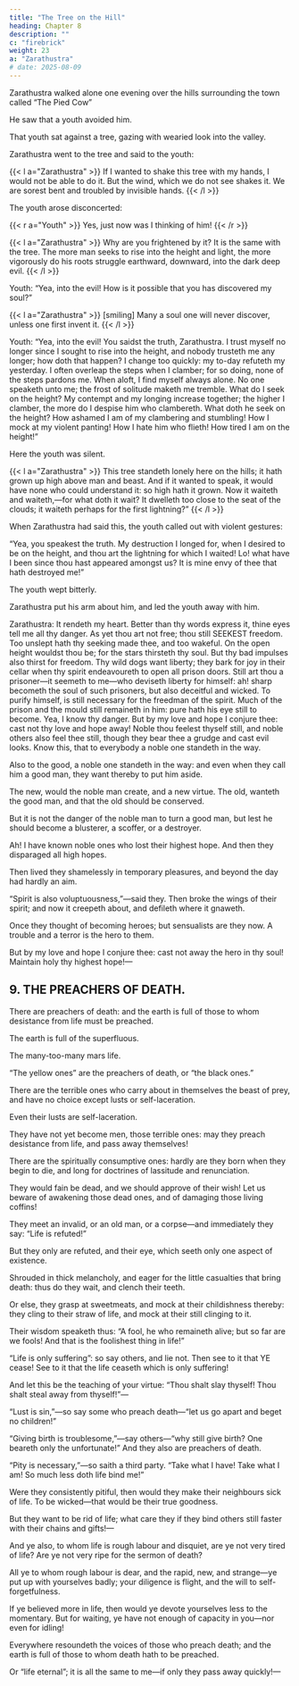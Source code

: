 ```yaml
---
title: "The Tree on the Hill"
heading: Chapter 8
description: ""
c: "firebrick"
weight: 23
a: "Zarathustra"
# date: 2025-08-09
---
```



Zarathustra walked alone one evening over the hills surrounding the town called “The Pied Cow”

He saw that a youth avoided him. 

That youth sat against a tree, gazing with wearied look into the valley. 

Zarathustra went to the tree and said to the youth:

{{< l a="Zarathustra" >}}
If I wanted to shake this tree with my hands, I would not be able to do it. But the wind, which we do not see shakes it. We are sorest bent and troubled by invisible hands.
{{< /l >}}

The youth arose disconcerted:

{{< r a="Youth" >}}
Yes, just now was I thinking of him!
{{< /r >}}

{{< l a="Zarathustra" >}}
Why are you frightened by it? It is the same with the tree. The more man seeks to rise into the height and light, the more vigorously do his roots struggle earthward, downward, into the dark deep evil.
{{< /l >}}


Youth: “Yea, into the evil! How is it possible that you has discovered my soul?”

{{< l a="Zarathustra" >}}
[smiling] Many a soul one will never discover, unless one first invent it.
{{< /l >}}


Youth: “Yea, into the evil! You saidst the truth, Zarathustra. I trust myself no longer since I sought to rise into the height, and nobody trusteth me any longer; how doth that happen? I change too quickly: my to-day refuteth my yesterday. I often overleap the steps when I clamber; for so doing, none of the steps pardons me. When aloft, I find myself always alone. No one speaketh unto me; the frost of solitude maketh me tremble. What do I seek on the height? My contempt and my longing increase together; the higher I clamber, the more do I despise him who clambereth. What doth he seek on the height? How ashamed I am of my clambering and stumbling! How I mock at my violent panting! How I hate him who flieth! How tired I am on the height!”


Here the youth was silent. 

{{< l a="Zarathustra" >}}
This tree standeth lonely here on the hills; it hath grown up high above man and beast. And if it wanted to speak, it would have none who could understand it: so high hath it grown. Now it waiteth and waiteth,—for what doth it wait? It dwelleth too close to the seat of the clouds; it waiteth perhaps for the first lightning?”
{{< /l >}}


When Zarathustra had said this, the youth called out with violent gestures: 

“Yea, you speakest the truth. My destruction I longed for, when I desired to be on the height, and thou art the lightning for which I waited! Lo! what have I been since thou hast appeared amongst us? It is mine envy of thee that hath destroyed me!”

The youth wept bitterly. 

Zarathustra put his arm about him, and led the youth away with him.

Zarathustra: It rendeth my heart. Better than thy words express it, thine eyes tell me all thy danger. As yet thou art not free; thou still SEEKEST freedom. Too unslept hath thy seeking made thee, and too wakeful. On the open height wouldst thou be; for the stars thirsteth thy soul. But thy bad impulses also thirst for freedom. Thy wild dogs want liberty; they bark for joy in their cellar when thy spirit endeavoureth to open all prison doors. Still art thou a prisoner—it seemeth to me—who deviseth liberty for himself: ah! sharp becometh the soul of such prisoners, but also deceitful and wicked. To purify himself, is still necessary for the freedman of the spirit. Much of the prison and the mould still remaineth in him: pure hath his eye still to become. Yea, I know thy danger. But by my love and hope I conjure thee: cast not thy love and hope away! Noble thou feelest thyself still, and noble others also feel thee still, though they bear thee a grudge and cast evil looks. Know this, that to everybody a noble one standeth in the way.

Also to the good, a noble one standeth in the way: and even when they call him a good man, they want thereby to put him aside.

The new, would the noble man create, and a new virtue. The old, wanteth the good man, and that the old should be conserved.

But it is not the danger of the noble man to turn a good man, but lest he should become a blusterer, a scoffer, or a destroyer.

Ah! I have known noble ones who lost their highest hope. And then they disparaged all high hopes.

Then lived they shamelessly in temporary pleasures, and beyond the day had hardly an aim.

“Spirit is also voluptuousness,”—said they. Then broke the wings of their spirit; and now it creepeth about, and defileth where it gnaweth.

Once they thought of becoming heroes; but sensualists are they now. A trouble and a terror is the hero to them.

But by my love and hope I conjure thee: cast not away the hero in thy soul! Maintain holy thy highest hope!—


## 9. THE PREACHERS OF DEATH.

There are preachers of death: and the earth is full of those to whom desistance from life must be preached.

The earth is full of the superfluous.

The many-too-many mars life.

<!-- May they be decoyed out of this life by the “life eternal”! -->

“The yellow ones” are the preachers of death, or “the black ones.” 

There are the terrible ones who carry about in themselves the beast of prey, and have no choice except lusts or self-laceration. 

Even their lusts are self-laceration.

They have not yet become men, those terrible ones: may they preach desistance from life, and pass away themselves!

There are the spiritually consumptive ones: hardly are they born when they begin to die, and long for doctrines of lassitude and renunciation.

They would fain be dead, and we should approve of their wish! Let us beware of awakening those dead ones, and of damaging those living coffins!

They meet an invalid, or an old man, or a corpse—and immediately they say: “Life is refuted!”

But they only are refuted, and their eye, which seeth only one aspect of existence.

Shrouded in thick melancholy, and eager for the little casualties that bring death: thus do they wait, and clench their teeth.

Or else, they grasp at sweetmeats, and mock at their childishness thereby: they cling to their straw of life, and mock at their still clinging to it.

Their wisdom speaketh thus: “A fool, he who remaineth alive; but so far are we fools! And that is the foolishest thing in life!”

“Life is only suffering”: so say others, and lie not. Then see to it that YE cease! See to it that the life ceaseth which is only suffering!

And let this be the teaching of your virtue: “Thou shalt slay thyself! Thou shalt steal away from thyself!”—

“Lust is sin,”—so say some who preach death—“let us go apart and beget no children!”

“Giving birth is troublesome,”—say others—“why still give birth? One beareth only the unfortunate!” And they also are preachers of death.

“Pity is necessary,”—so saith a third party. “Take what I have! Take what I am! So much less doth life bind me!”

Were they consistently pitiful, then would they make their neighbours sick of life. To be wicked—that would be their true goodness.

But they want to be rid of life; what care they if they bind others still faster with their chains and gifts!—

And ye also, to whom life is rough labour and disquiet, are ye not very tired of life? Are ye not very ripe for the sermon of death?

All ye to whom rough labour is dear, and the rapid, new, and strange—ye put up with yourselves badly; your diligence is flight, and the will to self-forgetfulness.

If ye believed more in life, then would ye devote yourselves less to the momentary. But for waiting, ye have not enough of capacity in you—nor even for idling!

Everywhere resoundeth the voices of those who preach death; and the earth is full of those to whom death hath to be preached.

Or “life eternal”; it is all the same to me—if only they pass away quickly!—
